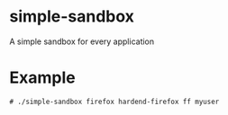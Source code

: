 # simple-sandbox
A simple sandbox for every application

# Example
```
# ./simple-sandbox firefox hardend-firefox ff myuser
```
